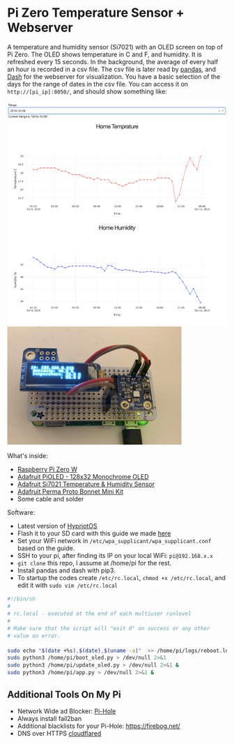 # Pi Zero Temperature Sensor + Webserver

A temperature and humidity sensor (Si7021) with an OLED screen on top of Pi Zero. 
The OLED shows temperature in C and F, and humidity. It is refreshed every 15 seconds.
In the background, the average of every half an hour is recorded in a csv file. 
The csv file is later read by [pandas](https://pandas.pydata.org/), and 
[Dash](https://plot.ly/dash/) for the webserver for visualization.
You have a basic selection of the days for the range of dates in the
csv file. You can access it on `http://[pi_ip]:8050/`, and should show something like:

![](webserver.png)
![](pi.png)

What's inside:
- [Raspberry Pi Zero W](https://www.adafruit.com/product/3400)
- [Adafruit PiOLED - 128x32 Monochrome OLED](https://www.adafruit.com/product/3527)
- [Adafruit Si7021 Temperature & Humidity Sensor](https://www.adafruit.com/product/3251)
- [Adafruit Perma Proto Bonnet Mini Kit](https://www.adafruit.com/product/3203)
- Some cable and solder

Software:
- Latest version of [HypriotOS](https://blog.hypriot.com/)
- Flash it to your SD card with this guide we made [here](https://parallel-ml.github.io/docs/getting-started/setting-up-pi/)
- Set your WiFi network in `/etc/wpa_supplicant/wpa_supplicant.conf` based on the guide.
- SSH to your pi, after finding its IP on your local WiFi: `pi@192.168.x.x`
- `git clone` this repo, I assume at /home/pi for the rest.
- Install pandas and dash with pip3.
- To startup the codes create `/etc/rc.local`, `chmod +x /etc/rc.local`, and edit it with `sudo vim /etc/rc.local`
```BASH
#!/bin/sh
#
# rc.local - executed at the end of each multiuser runlevel
#
# Make sure that the script will "exit 0" on success or any other
# value on error.

sudo echo "$(date +%s),$(date),$(uname -a)"  >> /home/pi/logs/reboot.log
sudo python3 /home/pi/boot_oled.py > /dev/null 2>&1
sudo python3 /home/pi/update_oled.py > /dev/null 2>&1 &
sudo python3 /home/pi/app.py > /dev/null 2>&1 &
```
## Additional Tools On My Pi
* Network Wide ad Blocker: [Pi-Hole](https://github.com/pi-hole/pi-hole)
* Always install fail2ban
* Additional blacklists for your Pi-Hole: https://firebog.net/
* DNS over HTTPS [cloudflared](https://docs.pi-hole.net/guides/dns-over-https/)

